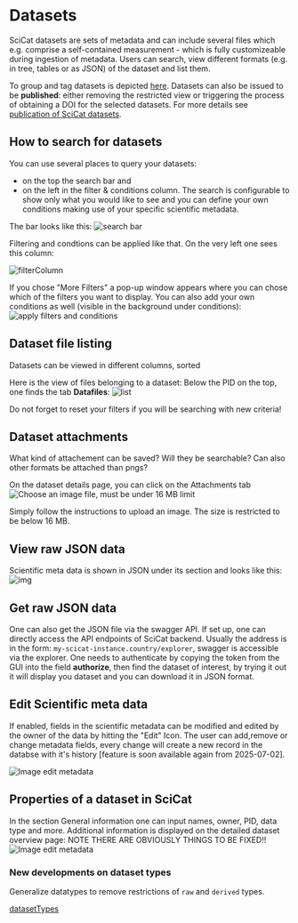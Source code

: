 # Datasets
SciCat datasets are sets of metadata and can include several files which e.g. comprise a self-contained measurement - which is fully customizeable during ingestion of metadata. Users can search, view different formats (e.g. in tree, tables or as JSON) of the dataset and list them. 

To group and tag datasets is depicted [here](grouping_tagging_ds.md). Datasets can also be issued to be **published**: either removing the restricted view or triggering the process of obtaining a DOI for the selected datasets. For more details see [publication of SciCat datasets](Publishing.md).

## How to search for datasets

You can use several places to query your datasets: 

* on the top the search bar and
* on the left in the filter & conditions column. The search is configurable to show only what you would like to see and you can define your own conditions making use of your specific scientific metadata.

The bar looks like this:
![search bar](img/datasets_SearchBar.png)

Filtering and condtions can be applied like that. On the very left one sees this column:

![filterColumn](img/datasets_filterNConditions_1.png)

 If you chose "More Filters" a pop-up window appears where you can chose which of the filters you want to display. You can also add your own conditions as well (visible in the background under conditions):
![apply filters and conditions](../datasets/img/datasets_filterNConditions_2.png)

## Dataset file listing

Datasets can be viewed in different columns, sorted

Here is the view of files belonging to a dataset: Below the PID on the top, one finds the tab **Datafiles**:
![list](img/dataset_details_filelist.png)

Do not forget to reset your filters if you will be searching with new criteria! 

## Dataset attachments
What kind of attachement can be saved? Will they be searchable? Can also other formats be attached than pngs?

On the dataset details page, you can click on the Attachments tab
![Choose an image file, must be under 16 MB limit](img/dataset_attachments_PSI.png)

Simply follow the instructions to upload an image. The size is restricted to be below 16 MB.

## View raw JSON data

Scientific meta data is shown in JSON under its section and looks like this:
![img](img/dataset_details_rawJSON.png)

## Get raw JSON data

One can also get the JSON file via the swagger API. If set up, one can directly access the API endpoints of SciCat backend. Usually the address is in the form: ```my-scicat-instance.country/explorer```, swagger is accessible via the explorer. One needs to authenticate by copying the token from the GUI into the field **authorize**, then find the dataset of interest, by trying it out it will display you dataset and you can download it in JSON format.

## Edit Scientific meta data
If enabled, fields in the scientific metadata can be modified and edited by the owner of the data by hitting the "Edit" Icon. The user can add,remove or change metadata fields, every change will create a new record in the databse with it's history [feature is soon available again from 2025-07-02].

![Image edit metadata](img/editMetadata.png)


## Properties of a dataset in SciCat

In the section General information one can input names, owner, PID, data type and more. Additional information is displayed on the detailed dataset overview page:  NOTE THERE ARE OBVIOUSLY THINGS TO BE FIXED!!
![Image edit metadata](img/datasets_detailedView.png)


### New developments on dataset types
Generalize datatypes to remove restrictions of ```raw``` and ```derived``` types.

[datasetTypes](../datasets/datasetTypes.md)